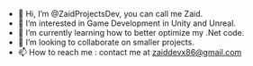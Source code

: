 - 👋 Hi, I’m @ZaidProjectsDev, you can call me Zaid.
- 👀 I’m interested in Game Development in Unity and Unreal.
- 🌱 I’m currently learning how to better optimize my .Net code.
- 💞️ I’m looking to collaborate on smaller projects.
- 📫 How to reach me : contact me at zaiddevx86@gmail.com

<!---
ZaidProjectsDev/ZaidProjectsDev is a ✨ special ✨ repository because its `README.md` (this file) appears on your GitHub profile.
You can click the Preview link to take a look at your changes.
--->

